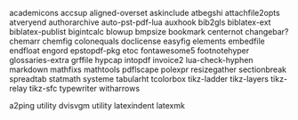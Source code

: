 academicons
accsup
aligned-overset
askinclude
atbegshi
attachfile2opts
atveryend
authorarchive
auto-pst-pdf-lua
auxhook
bib2gls
biblatex-ext
biblatex-publist 
bigintcalc
blowup
bmpsize
bookmark
centernot
changebar?
chemarr
chemfig
colonequals
doclicense
easyfig
elements
embedfile
endfloat
engord
epstopdf-pkg
etoc
fontawesome5
footnotehyper
glossaries-extra
grffile
hypcap
intopdf
invoice2
lua-check-hyphen
markdown
mathfixs
mathtools
pdflscape
polexpr
resizegather
sectionbreak
spreadtab
statmath
systeme
tabularht
tcolorbox
tikz-ladder
tikz-layers
tikz-relay
tikz-sfc
typewriter
witharrows


a2ping utility
dvisvgm utility
latexindent
latexmk
